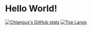 # Hello World!
[![Chlangus's GitHub stats](https://github-readme-stats.vercel.app/api?username=chlangus)](https://github.com/anuraghazra/github-readme-stats)
[![Top Langs](https://github-readme-stats.vercel.app/api/top-langs/?username=chlangus)](https://github.com/anuraghazra/github-readme-stats)

